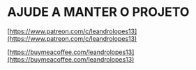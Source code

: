 # AJUDE A MANTER O PROJETO
[https://www.patreon.com/c/leandrolopes13](https://www.patreon.com/c/leandrolopes13)

[https://buymeacoffee.com/leandrolopes13](https://buymeacoffee.com/leandrolopes13)
